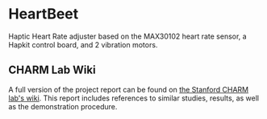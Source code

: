 # HeartBeet

Haptic Heart Rate adjuster based on the MAX30102 heart rate sensor, a Hapkit control board, and 2 vibration motors.

## CHARM Lab Wiki

A full version of the project report can be found on [the Stanford CHARM lab's wiki](http://charm.stanford.edu/ME327/Group11).  This report includes references to similar studies, results, as well as the demonstration procedure.
